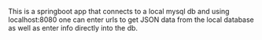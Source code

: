 This is a springboot app that connects to a local mysql db and using localhost:8080 one can enter urls to get JSON data from the local database as well as enter info directly into the db.
